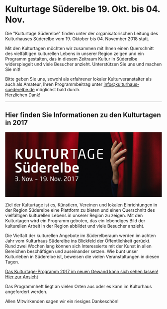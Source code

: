 # Kulturtage Süderelbe 19. Okt. bis 04. Nov. 

Die "Kulturtage Süderelbe" finden unter der organisatorischen Leitung des Kulturhauses Süderelbe 
vom 19. Oktober bis 04. November 2018 statt. 

Mit den Kulturtagen möchten wir zusammen mit Ihnen einen Querschnitt des vielfältigen kulturellen Lebens
in unserer Region zeigen und ein Programm gestalten, das in diesem Zeitraum Kultur in Süderelbe widerspiegelt 
und viele Besucher anzieht.  Unterstützen Sie uns und machen Sie mit! 
   
Bitte geben Sie uns, sowohl als erfahrener lokaler Kulturveranstalter als auch als Amateur, Ihren Programmbeitrag 
unter info@kulturhaus-suederelbe.de möglichst bald durch.  
Herzlichen Dank! 


___________________________________________________________________________________________________


## Hier finden Sie Informationen zu den Kulturtagen in 2017 

![](/img/kulturtage-suederelbe-2017-visual-Internet.jpg)

Ziel der Kulturtage ist es,  Künstlern, Vereinen und lokalen Einrichtungen in der Region Süderelbe
eine Plattform zu bieten und  einen Querschnitt des vielfältigen kulturellen Lebens in unserer Region zu zeigen.
Mit den Kulturtagen  wird ein Programm geboten, das ein lebendiges Bild der kulturellen Arbeit in der Region 
abbildet und viele Besucher anzieht.
 
Die Vielfalt der kulturellen Angebote im Süderelberaum werden im achten Jahr vom Kulturhaus Süderelbe ins
Blickfeld der Öffentlichkeit gerückt. Rund zwei Wochen lang können sich Interessierte mit der Kunst in allen
Bereichen beschäftigen und auseinander setzen. Wie bunt unser Kulturleben in Süderelbe ist, beweisen die vielen 
Veranstaltungen in diesen Tagen. 

[Das Kulturtage-Programm 2017 im neuen Gewand kann sich sehen lassen! Hier zur 
Ansicht](/downloads/KT-Heft-52-Seiten-rdz.pdf)

Das Programmheft liegt an vielen Orten aus oder es kann im Kulturhaus angefordert werden.

Allen Mitwirkenden sagen wir ein riesiges Dankeschön!
